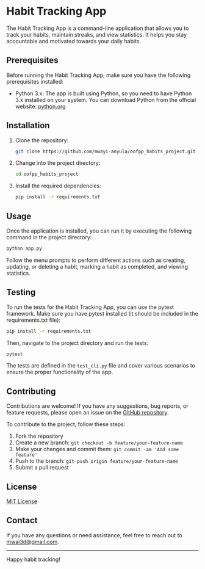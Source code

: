 # Habit Tracking App

The Habit Tracking App is a command-line application that allows you to track your habits, maintain streaks, and view statistics. It helps you stay accountable and motivated towards your daily habits.

## Prerequisites

Before running the Habit Tracking App, make sure you have the following prerequisites installed:

- Python 3.x: The app is built using Python, so you need to have Python 3.x installed on your system. You can download Python from the official website: [python.org](https://www.python.org/downloads/)

## Installation

1. Clone the repository:

   ```bash
   git clone https://github.com/mwayi-anyula/oofpp_habits_project.git
   ```

2. Change into the project directory:

   ```bash
   cd oofpp_habits_project
   ```

3. Install the required dependencies:

   ```bash
   pip install -r requirements.txt
   ```

## Usage

Once the application is installed, you can run it by executing the following command in the project directory:

```bash
python app.py
```

Follow the menu prompts to perform different actions such as creating, updating, or deleting a habit, marking a habit as completed, and viewing statistics.

## Testing

To run the tests for the Habit Tracking App, you can use the pytest framework. Make sure you have pytest installed (it should be included in the requirements.txt file):

```bash
pip install -r requirements.txt
```

Then, navigate to the project directory and run the tests:

```bash
pytest
```

The tests are defined in the `test_cli.py` file and cover various scenarios to ensure the proper functionality of the app.

## Contributing

Contributions are welcome! If you have any suggestions, bug reports, or feature requests, please open an issue on the [GitHub repository](https://github.com/mwayi-anyula/oofpp_habits_project/issues).

To contribute to the project, follow these steps:

1. Fork the repository
2. Create a new branch: `git checkout -b feature/your-feature-name`
3. Make your changes and commit them: `git commit -am 'Add some feature'`
4. Push to the branch: `git push origin feature/your-feature-name`
5. Submit a pull request

## License

[MIT License](LICENSE)

## Contact

If you have any questions or need assistance, feel free to reach out to [mwai3d@gmail.com](mailto:mwai3d@gmail.com).

---

Happy habit tracking!